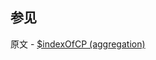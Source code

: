 ## 参见

原文 - [$indexOfCP (aggregation)]( https://docs.mongodb.com/manual/reference/operator/aggregation/indexOfCP/ )

